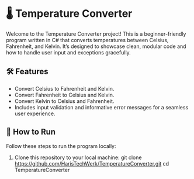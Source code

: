 # 🌡️ Temperature Converter

Welcome to the Temperature Converter project! This is a beginner-friendly program written in C# that converts temperatures between Celsius, Fahrenheit, and Kelvin. It’s designed to showcase clean, modular code and how to handle user input and exceptions gracefully.

## 🛠 Features
- Convert Celsius to Fahrenheit and Kelvin.
- Convert Fahrenheit to Celsius and Kelvin.
- Convert Kelvin to Celsius and Fahrenheit.
- Includes input validation and informative error messages for a seamless user experience.


## 🚀 How to Run
Follow these steps to run the program locally:

1. Clone this repository to your local machine:
   git clone https://github.com/HarisTechWerk/TemperatureConverter.git
   cd TemperatureConverter
